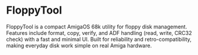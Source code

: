 # FloppyTool
FloppyTool is a compact AmigaOS 68k utility for floppy disk management. Features include format, copy, verify, and ADF handling (read, write, CRC32 check) with a fast and minimal UI. Built for reliability and retro-compatibility, making everyday disk work simple on real Amiga hardware.
